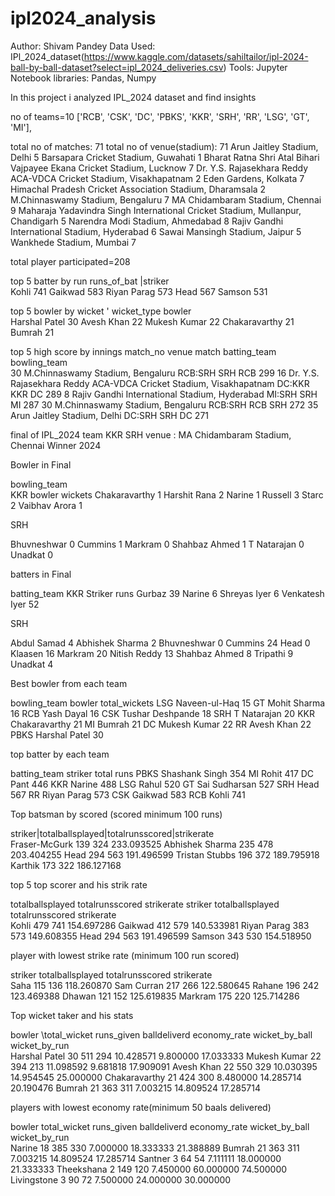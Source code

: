 # ipl2024_analysis
Author: Shivam Pandey
Data Used: IPl_2024_dataset(https://www.kaggle.com/datasets/sahiltailor/ipl-2024-ball-by-ball-dataset?select=ipl_2024_deliveries.csv)
Tools: Jupyter Notebook
libraries: Pandas, Numpy

In this project i analyzed IPL_2024 dataset and find insights 

no of teams=10
['RCB', 'CSK', 'DC', 'PBKS', 'KKR', 'SRH', 'RR', 'LSG', 'GT', 'MI'],

total no of matches: 71
total no of venue(stadium): 71
Arun Jaitley Stadium, Delhi	5
Barsapara Cricket Stadium, Guwahati	1
Bharat Ratna Shri Atal Bihari Vajpayee Ekana Cricket Stadium, Lucknow	7
Dr. Y.S. Rajasekhara Reddy ACA-VDCA Cricket Stadium, Visakhapatnam	2
Eden Gardens, Kolkata	7
Himachal Pradesh Cricket Association Stadium, Dharamsala	2
M.Chinnaswamy Stadium, Bengaluru	7
MA Chidambaram Stadium, Chennai	9
Maharaja Yadavindra Singh International Cricket Stadium, Mullanpur, Chandigarh	5
Narendra Modi Stadium, Ahmedabad	8
Rajiv Gandhi International Stadium, Hyderabad	6
Sawai Mansingh Stadium, Jaipur	5
Wankhede Stadium, Mumbai	7

total player participated=208

top 5 batter by run 
runs_of_bat
|striker	
Kohli	741
Gaikwad	583
Riyan Parag	573
Head	567
Samson	531

top 5 bowler by wicket '
wicket_type
bowler	
Harshal Patel	30
Avesh Khan	22
Mukesh Kumar	22
Chakaravarthy	21
Bumrah	21

top 5 high score by innings
match_no	venue	match	batting_team	bowling_team	
30	M.Chinnaswamy Stadium, Bengaluru	RCB:SRH	SRH	RCB	299
16	Dr. Y.S. Rajasekhara Reddy ACA-VDCA Cricket Stadium, Visakhapatnam	DC:KKR	KKR	DC	289
8	Rajiv Gandhi International Stadium, Hyderabad	MI:SRH	SRH	MI	287
30	M.Chinnaswamy Stadium, Bengaluru	RCB:SRH	RCB	SRH	272
35	Arun Jaitley Stadium, Delhi	DC:SRH	SRH	DC	271

final of IPL_2024
team	KKR	SRH
venue : MA Chidambaram Stadium, Chennai	
Winner 2024

Bowler in Final
		
bowling_team		
KKR	
bowler         wickets
Chakaravarthy	1
Harshit Rana	2
Narine	1
Russell	3
Starc	2
Vaibhav Arora	1

SRH	

Bhuvneshwar	0
Cummins	1
Markram	0
Shahbaz Ahmed	1
T Natarajan	0
Unadkat	0

batters in Final


batting_team		KKR	
Striker  runs
Gurbaz	39
Narine	6
Shreyas Iyer	6
Venkatesh Iyer	52

SRH

Abdul Samad	4
Abhishek Sharma	2
Bhuvneshwar	0
Cummins	24
Head	0
Klaasen	16
Markram	20
Nitish Reddy	13
Shahbaz Ahmed	8
Tripathi	9
Unadkat	4

Best bowler from each team

bowling_team  bowler          total_wickets
LSG           Naveen-ul-Haq       15
GT            Mohit Sharma        16
RCB           Yash Dayal          16
CSK           Tushar Deshpande    18
SRH           T Natarajan         20
KKR           Chakaravarthy       21
MI            Bumrah              21
DC            Mukesh Kumar        22
RR            Avesh Khan          22
PBKS          Harshal Patel       30

top batter by each team

batting_team  striker       total runs
PBKS          Shashank Singh    354
MI            Rohit             417
DC            Pant              446
KKR           Narine            488
LSG           Rahul             520
GT            Sai Sudharsan     527
SRH           Head              567
RR            Riyan Parag       573
CSK           Gaikwad           583
RCB           Kohli             741

Top batsman by scored (scored minimum 100 runs)

striker|totalballsplayed|totalrunsscored|strikerate			
Fraser-McGurk	139  	324	   233.093525
Abhishek Sharma	235	  478	  203.404255
Head	       294	  563	  191.496599
Tristan Stubbs	196	  372	  189.795918
Karthik	        173	  322	  186.127168

top 5 top scorer and his strik rate

totalballsplayed	totalrunsscored	strikerate
striker	totalballsplayed	totalrunsscored	strikerate		
Kohli	   479	741 	154.697286
Gaikwad  	412	579	 140.533981
Riyan Parag	383 	573	 149.608355
Head	294	563	 191.496599
Samson	343	530	 154.518950


player with lowest strike rate (minimum 100 run scored)

striker	totalballsplayed	totalrunsscored	strikerate		
Saha	115	136	118.260870
Sam Curran	217	266	122.580645
Rahane	196	242	123.469388
Dhawan	121	152	125.619835
Markram	175	220	125.714286

Top wicket taker and his stats

bowler \total_wicket	runs_given	balldeliverd	economy_rate	wicket_by_ball	wicket_by_run						
Harshal Patel	30	511	294	10.428571	9.800000	17.033333
Mukesh Kumar	22	394	213	11.098592	9.681818	17.909091
Avesh Khan	22	550	329	10.030395	14.954545	25.000000
Chakaravarthy	21	424	300	8.480000	14.285714	20.190476
Bumrah	21	363	311	7.003215	14.809524	17.285714

players with lowest economy rate(minimum 50 baals delivered)

bowler total_wicket	runs_given	balldeliverd	economy_rate	wicket_by_ball	wicket_by_run			
Narine	18	385	330	7.000000	18.333333	21.388889
Bumrah	21	363	311	7.003215	14.809524	17.285714
Santner	3	64	54	7.111111	18.000000	21.333333
Theekshana	2	149	120	7.450000	60.000000	74.500000
Livingstone	3	90	72	7.500000	24.000000	30.000000





